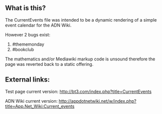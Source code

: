 What is this?
----

The CurrentEvents file was intended to be a dynamic rendering of a simple event calendar for the ADN Wiki.

However 2 bugs exist:

1. #thememonday
2. #bookclub

The mathematics and/or Mediawiki markup code is unsound therefore the page was reverted back to a static offering.


External links:
----
Test page current version: http://bt3.com/index.php?title=CurrentEvents

ADN Wiki current version: http://appdotnetwiki.net/w/index.php?title=App.Net_Wiki:Current_events

